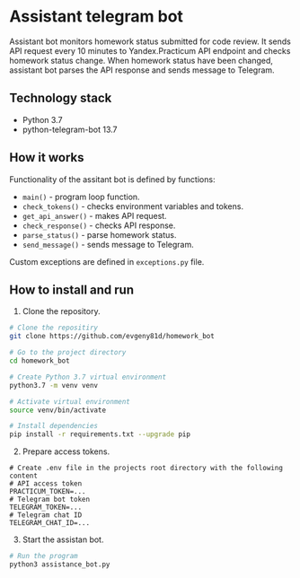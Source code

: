 # Assistant telegram bot

Assistant bot monitors homework status submitted for code review. It sends API 
request every 10 minutes to Yandex.Practicum API endpoint and checks homework 
status change. When homework status have been changed, assistant bot parses the 
API response and sends message to Telegram.  


## Technology stack
- Python 3.7
- python-telegram-bot 13.7


## How it works
Functionality of the assitant bot is defined by functions:
- `main()` - program loop function.
- `check_tokens()` - checks environment variables and tokens.
- `get_api_answer()` - makes API request.
- `check_response()` - checks API response.
- `parse_status()` - parse homework status.
- `send_message()` - sends message to Telegram.

Custom exceptions are defined in `exceptions.py` file.


## How to install and run
1. Clone the repository.
```sh
# Clone the repositiry
git clone https://github.com/evgeny81d/homework_bot

# Go to the project directory
cd homework_bot

# Create Python 3.7 virtual environment
python3.7 -m venv venv

# Activate virtual environment
source venv/bin/activate

# Install dependencies
pip install -r requirements.txt --upgrade pip
```

2. Prepare access tokens. 
```
# Create .env file in the projects root directory with the following content
# API access token
PRACTICUM_TOKEN=...
# Telegram bot token
TELEGRAM_TOKEN=...
# Telegram chat ID
TELEGRAM_CHAT_ID=...
```


3. Start the assistan bot.
```sh
# Run the program
python3 assistance_bot.py
```